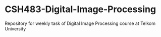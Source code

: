 # CSH483-Digital-Image-Processing
Repository for weekly task of Digital Image Processing course at Telkom University
